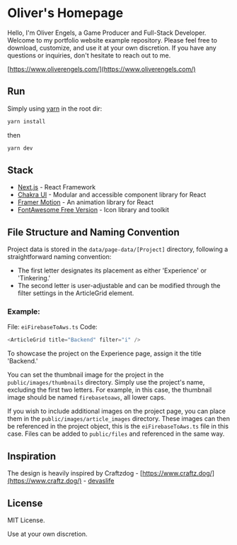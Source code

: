 
# Oliver's Homepage
Hello, I'm Oliver Engels, a Game Producer and Full-Stack Developer. Welcome to my portfolio website example repository. Please feel free to download, customize, and use it at your own discretion. If you have any questions or inquiries, don't hesitate to reach out to me.

[https://www.oliverengels.com/](https://www.oliverengels.com/)

## Run

Simply using [yarn](https://yarnpkg.com/getting-started/install) in the root dir:
```sh
yarn install
```
then
```sh
yarn dev
```

## Stack

-   [Next.js](https://nextjs.org/) - React Framework
-   [Chakra UI](https://chakra-ui.com/) - Modular and accessible component library for React
-   [Framer Motion](https://www.framer.com/motion/) - An animation library for React
-   [FontAwesome Free Version](https://fontawesome.com/) - Icon library and toolkit

## File Structure and Naming Convention

Project data is stored in the `data/page-data/[Project]` directory, following a straightforward naming convention:

* The first letter designates its placement as either 'Experience' or 'Tinkering.'
* The second letter is user-adjustable and can be modified through the filter settings in the ArticleGrid element.

### Example:

File: `eiFirebaseToAws.ts`
Code: 
```ts
<ArticleGrid title="Backend" filter="i" />
```

To showcase the project on the Experience page, assign it the title 'Backend.'

You can set the thumbnail image for the project in the `public/images/thumbnails` directory. Simply use the project's name, excluding the first two letters. For example, in this case, the thumbnail image should be named `firebasetoaws`, all lower caps.

If you wish to include additional images on the project page, you can place them in the `public/images/article_images` directory. These images can then be referenced in the project object, this is the `eiFirebaseToAws.ts` file in this case. Files can be added to `public/files` and referenced in the same way.

## Inspiration

The design is heavily inspired by Craftzdog - [https://www.craftz.dog/](https://www.craftz.dog/) - [devaslife](https://www.youtube.com/channel/UC7yZ6keOGsvERMp2HaEbbXQ)

## License

MIT License.

Use at your own discretion.
